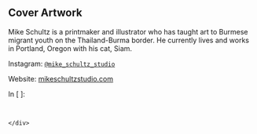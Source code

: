
## Cover Artwork
Mike Schultz is a printmaker and illustrator who has taught art to Burmese migrant youth on the Thailand-Burma border. He currently lives and works in Portland, Oregon with his cat, Siam.

Instagram: [```@mike_schultz_studio```](https://www.instagram.com/mike_schultz_studio/)

Website: [mikeschultzstudio.com](http://mikeschultzstudio.squarespace.com/)
<div class="cell border-box-sizing code_cell rendered">
<div class="input">
<div class="prompt input_prompt">In&nbsp;[&nbsp;]:</div>
<div class="inner_cell">
    <div class="input_area">
<div class=" highlight hl-ipython3"><pre><span></span> 
</pre></div>

    </div>
</div>
</div>

</div>
 

